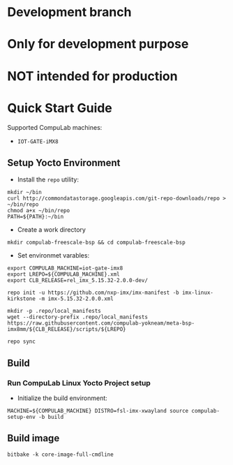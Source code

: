 # Development branch
# Only for development purpose
# NOT intended for production

# Quick Start Guide

Supported CompuLab machines:
* `IOT-GATE-iMX8`

## Setup Yocto Environment

* Install the `repo` utility:
```
mkdir ~/bin
curl http://commondatastorage.googleapis.com/git-repo-downloads/repo > ~/bin/repo
chmod a+x ~/bin/repo
PATH=${PATH}:~/bin
```

* Create a work directory
```
mkdir compulab-freescale-bsp && cd compulab-freescale-bsp
```
* Set environmet varables:
```
export COMPULAB_MACHINE=iot-gate-imx8
export LREPO=${COMPULAB_MACHINE}.xml
export CLB_RELEASE=rel_imx_5.15.32-2.0.0-dev/

repo init -u https://github.com/nxp-imx/imx-manifest -b imx-linux-kirkstone -m imx-5.15.32-2.0.0.xml

mkdir -p .repo/local_manifests
wget --directory-prefix .repo/local_manifests https://raw.githubusercontent.com/compulab-yokneam/meta-bsp-imx8mm/${CLB_RELEASE}/scripts/${LREPO}

repo sync
```
## Build
### Run CompuLab Linux Yocto Project setup
* Initialize the build environment:
```
MACHINE=${COMPULAB_MACHINE} DISTRO=fsl-imx-xwayland source compulab-setup-env -b build
```

## Build image
```
bitbake -k core-image-full-cmdline
```
